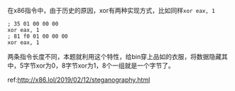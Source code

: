 在x86指令中，由于历史的原因，xor有两种实现方式，比如同样```xor eax, 1```

    ; 35 01 00 00 00
    xor eax, 1
    ; 81 f0 01 00 00 00
    xor eax, 1
两条指令长度不同，本题就利用这个特性，给bin穿上品如的衣服，将数据隐藏其中，5字节xor为0，8字节xor为1，8个一组就是一个字节了。



ref:http://x86.lol/2019/02/12/steganography.html
